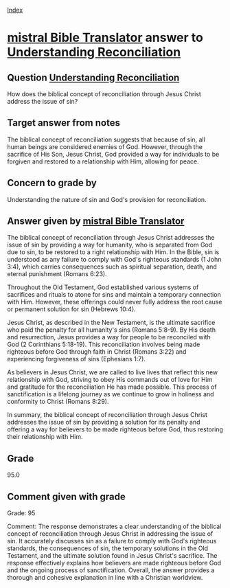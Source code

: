
[Index](../../index.md)
# [mistral Bible Translator](../../answering_models/mistral_Bible_Translator.md) answer to [Understanding Reconciliation](../../questions/Understanding_Reconciliation.md)

## Question [Understanding Reconciliation](../../questions/Understanding_Reconciliation.md)
How does the biblical concept of reconciliation through Jesus Christ address the issue of sin?

## Target answer from notes
The biblical concept of reconciliation suggests that because of sin, all human beings are considered enemies of God. However, through the sacrifice of His Son, Jesus Christ, God provided a way for individuals to be forgiven and restored to a relationship with Him, allowing for peace.

## Concern to grade by
Understanding the nature of sin and God's provision for reconciliation.

## Answer given by [mistral Bible Translator](../../answering_models/mistral_Bible_Translator.md)
 The biblical concept of reconciliation through Jesus Christ addresses the issue of sin by providing a way for humanity, who is separated from God due to sin, to be restored to a right relationship with Him. In the Bible, sin is understood as any failure to comply with God's righteous standards (1 John 3:4), which carries consequences such as spiritual separation, death, and eternal punishment (Romans 6:23).

Throughout the Old Testament, God established various systems of sacrifices and rituals to atone for sins and maintain a temporary connection with Him. However, these offerings could never fully address the root cause or permanent solution for sin (Hebrews 10:4).

Jesus Christ, as described in the New Testament, is the ultimate sacrifice who paid the penalty for all humanity's sins (Romans 5:8-9). By His death and resurrection, Jesus provides a way for people to be reconciled with God (2 Corinthians 5:18-19). This reconciliation involves being made righteous before God through faith in Christ (Romans 3:22) and experiencing forgiveness of sins (Ephesians 1:7).

As believers in Jesus Christ, we are called to live lives that reflect this new relationship with God, striving to obey His commands out of love for Him and gratitude for the reconciliation He has made possible. This process of sanctification is a lifelong journey as we continue to grow in holiness and conformity to Christ (Romans 8:29).

In summary, the biblical concept of reconciliation through Jesus Christ addresses the issue of sin by providing a solution for its penalty and offering a way for believers to be made righteous before God, thus restoring their relationship with Him.

## Grade
95.0

## Comment given with grade
Grade: 95

Comment: The response demonstrates a clear understanding of the biblical concept of reconciliation through Jesus Christ in addressing the issue of sin. It accurately discusses sin as a failure to comply with God's righteous standards, the consequences of sin, the temporary solutions in the Old Testament, and the ultimate solution found in Jesus Christ's sacrifice. The response effectively explains how believers are made righteous before God and the ongoing process of sanctification. Overall, the answer provides a thorough and cohesive explanation in line with a Christian worldview.
